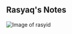 ## Rasyaq's Notes

![Image of rasyid](https://pbs.twimg.com/profile_images/1320736383/image_400x400.jpg)
